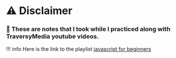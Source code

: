 # ⚠️ Disclaimer 

### 📌 These are notes that I took while I practiced along with TraversyMedia youtube videos. 

!!! info Here is the link to the playlist
    [javascript for beginners](https://www.youtube.com/watch?v=hdI2bqOjy3c&list=PLillGF-RfqbbnEGy3ROiLWk7JMCuSyQtX&index=2)

